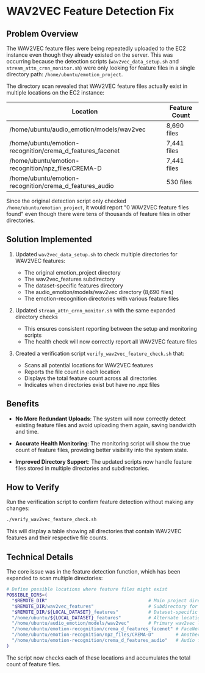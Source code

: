 # WAV2VEC Feature Detection Fix

## Problem Overview

The WAV2VEC feature files were being repeatedly uploaded to the EC2 instance even though they already existed on the server. This was occurring because the detection scripts (`wav2vec_data_setup.sh` and `stream_attn_crnn_monitor.sh`) were only looking for feature files in a single directory path: `/home/ubuntu/emotion_project`.

The directory scan revealed that WAV2VEC feature files actually exist in multiple locations on the EC2 instance:

| Location | Feature Count |
|----------|--------------|
| /home/ubuntu/audio_emotion/models/wav2vec | 8,690 files |
| /home/ubuntu/emotion-recognition/crema_d_features_facenet | 7,441 files |
| /home/ubuntu/emotion-recognition/npz_files/CREMA-D | 7,441 files |
| /home/ubuntu/emotion-recognition/crema_d_features_audio | 530 files |

Since the original detection script only checked `/home/ubuntu/emotion_project`, it would report "0 WAV2VEC feature files found" even though there were tens of thousands of feature files in other directories.

## Solution Implemented

1. Updated `wav2vec_data_setup.sh` to check multiple directories for WAV2VEC features:
   - The original emotion_project directory
   - The wav2vec_features subdirectory
   - The dataset-specific features directory
   - The audio_emotion/models/wav2vec directory (8,690 files)
   - The emotion-recognition directories with various feature files

2. Updated `stream_attn_crnn_monitor.sh` with the same expanded directory checks
   - This ensures consistent reporting between the setup and monitoring scripts
   - The health check will now correctly report all WAV2VEC feature files

3. Created a verification script `verify_wav2vec_feature_check.sh` that:
   - Scans all potential locations for WAV2VEC features
   - Reports the file count in each location
   - Displays the total feature count across all directories
   - Indicates when directories exist but have no .npz files

## Benefits

- **No More Redundant Uploads**: The system will now correctly detect existing feature files and avoid uploading them again, saving bandwidth and time.
  
- **Accurate Health Monitoring**: The monitoring script will show the true count of feature files, providing better visibility into the system state.

- **Improved Directory Support**: The updated scripts now handle feature files stored in multiple directories and subdirectories.

## How to Verify

Run the verification script to confirm feature detection without making any changes:

```bash
./verify_wav2vec_feature_check.sh
```

This will display a table showing all directories that contain WAV2VEC features and their respective file counts.

## Technical Details

The core issue was in the feature detection function, which has been expanded to scan multiple directories:

```bash
# Define possible locations where feature files might exist
POSSIBLE_DIRS=(
  "$REMOTE_DIR"                                     # Main project directory
  "$REMOTE_DIR/wav2vec_features"                    # Subdirectory for features
  "$REMOTE_DIR/${LOCAL_DATASET}_features"           # Dataset-specific directory
  "/home/ubuntu/${LOCAL_DATASET}_features"          # Alternate location
  "/home/ubuntu/audio_emotion/models/wav2vec"       # Primary wav2vec location (8690 files)
  "/home/ubuntu/emotion-recognition/crema_d_features_facenet" # FaceNet features
  "/home/ubuntu/emotion-recognition/npz_files/CREMA-D"        # Another CREMA-D location
  "/home/ubuntu/emotion-recognition/crema_d_features_audio"   # Audio features
)
```

The script now checks each of these locations and accumulates the total count of feature files.
